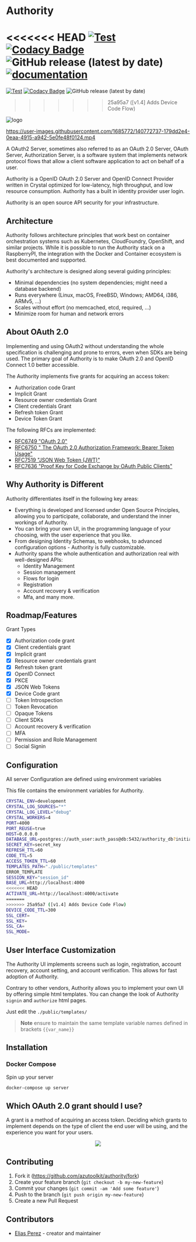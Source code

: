 # Authority

<<<<<<< HEAD
[![Test](https://github.com/azutoolkit/authority/actions/workflows/spec.yml/badge.svg)](https://github.com/azutoolkit/authority/actions/workflows/spec.yml) [![Codacy Badge](https://app.codacy.com/project/badge/Grade/c19b4551de9f43c2b79664af5908f033)](https://www.codacy.com/gh/azutoolkit/authority/dashboard?utm_source=github.com&utm_medium=referral&utm_content=azutoolkit/authority&utm_campaign=Badge_Grade) ![GitHub release (latest by date)](https://img.shields.io/github/v/release/azutoolkit/authority?label=shard) [![documentation](https://img.shields.io/badge/documentation-authority-brightgreen)](https://azutopia.gitbook.io/authority)
=======
[![Test](https://github.com/azutoolkit/authority/actions/workflows/spec.yml/badge.svg)](https://github.com/azutoolkit/authority/actions/workflows/spec.yml) [![Codacy Badge](https://app.codacy.com/project/badge/Grade/c19b4551de9f43c2b79664af5908f033)](https://www.codacy.com/gh/azutoolkit/authority/dashboard?utm_source=github.com&utm_medium=referral&utm_content=azutoolkit/authority&utm_campaign=Badge_Grade) ![GitHub release (latest by date)](https://img.shields.io/github/v/release/azutoolkit/authority?label=shard)
>>>>>>> 25a95a7 ([v1.4] Adds Device Code Flow)

![logo](https://user-images.githubusercontent.com/1685772/141647649-241cff93-a5dc-4e6a-9695-ff4b9e6a51d4.png)

<https://user-images.githubusercontent.com/1685772/140772737-179dd2e4-0eaa-4915-a942-5e0fe48f0124.mp4>

A OAuth2 Server, sometimes also referred to as an OAuth 2.0 Server, OAuth Server, Authorization Server, is a software system that implements network protocol flows that allow a client software application to act on behalf of a user.

Authority is a OpenID OAuth 2.0 Server and OpenID Connect Provider written in Crystal optimized for low-latency, high throughput, and low resource consumption. Authority has a built in identity provider user login.

Authority is an open source API security for your infrastructure.

## Architecture

Authority follows architecture principles that work best on container orchestration
systems such as Kubernetes, CloudFoundry, OpenShift, and similar projects.
While it is possible to run the Authority stack on a RaspberryPI, the integration
with the Docker and Container ecosystem is best documented and supported.

Authority's architecture is designed along several guiding principles:

- Minimal dependencies (no system dependencies; might need a database backend)
- Runs everywhere (Linux, macOS, FreeBSD, Windows; AMD64, i386, ARMv5, ...)
- Scales without effort (no memcached, etcd, required, ...)
- Minimize room for human and network errors

## About OAuth 2.0

Implementing and using OAuth2 without understanding the whole specification is
challenging and prone to errors, even when SDKs are being used. The primary goal
of Authority is to make OAuth 2.0 and OpenID Connect 1.0 better accessible.

The Authority implements five grants for acquiring an access token:

- Authorization code Grant
- Implicit Grant
- Resource owner credentials Grant
- Client credentials Grant
- Refresh token Grant
- Device Token Grant

The following RFCs are implemented:

- [RFC6749 "OAuth 2.0"](https://tools.ietf.org/html/rfc6749)
- [RFC6750 " The OAuth 2.0 Authorization Framework: Bearer Token Usage"](https://tools.ietf.org/html/rfc6750)
- [RFC7519 "JSON Web Token (JWT)"](https://tools.ietf.org/html/rfc7519)
- [RFC7636 "Proof Key for Code Exchange by OAuth Public Clients"](https://tools.ietf.org/html/rfc7636)

## Why Authority is Different​

Authority differentiates itself in the following key areas:

- Everything is developed and licensed under Open Source Principles, allowing
  you to participate, collaborate, and understand the inner workings of Authority.
- You can bring your own UI, in the programming language of your choosing, with
  the user experience that you like.
- From designing Identity Schemas, to webhooks, to advanced configuration options -
  Authority is fully customizable.
- Authority spans the whole authentication and authorization real with well-designed APIs:
  - Identity Management
  - Session management
  - Flows for login
  - Registration
  - Account recovery & verification
  - Mfa, and many more.

## Roadmap/Features

Grant Types

- [x] Authorization code grant
- [x] Client credentials grant
- [x] Implicit grant
- [x] Resource owner credentials grant
- [x] Refresh token grant
- [x] OpenID Connect
- [x] PKCE
- [x] JSON Web Tokens
- [x] Device Code grant
- [ ] Token Introspection
- [ ] Token Revocation
- [ ] Opaque Tokens
- [ ] Client SDKs
- [ ] Account recovery & verification
- [ ] MFA
- [ ] Permission and Role Management
- [ ] Social Signin

## Configuration

All server Configuration are defined using environment variables

This file contains the environment variables for Authority.

```bash
CRYSTAL_ENV=development
CRYSTAL_LOG_SOURCES="*"
CRYSTAL_LOG_LEVEL="debug"
CRYSTAL_WORKERS=4
PORT=4000
PORT_REUSE=true
HOST=0.0.0.0
DATABASE_URL=postgres://auth_user:auth_pass@db:5432/authority_db?initial_pool_size=10&checkout_timeout=3
SECRET_KEY=secret_key
REFRESH_TTL=60
CODE_TTL=5
ACCESS_TOKEN_TTL=60
TEMPLATES_PATH="./public/templates"
ERROR_TEMPLATE
SESSION_KEY="session_id"
BASE_URL=http://localhost:4000
<<<<<<< HEAD
ACTIVATE_URL=http://localhost:4000/activate
=======
>>>>>>> 25a95a7 ([v1.4] Adds Device Code Flow)
DEVICE_CODE_TTL=300
SSL_CERT=
SSL_KEY=
SSL_CA=
SSL_MODE=
```

## User Interface Customization

The Authority UI implements screens such as login, registration, account recovery,
account setting, and account verification. This allows for fast adoption of Authority.

Contrary to other vendors, Authority allows you to implement your own UI
by offering simple html templates. You can change the look of Authority `signin`
and `authorize` html pages.

Just edit the `./public/templates/`

> **Note** ensure to maintain the same template variable names defined in
> brackets `{{var_name}}`

## Installation

### Docker Compose

Spin up your server

```bash
docker-compose up server
```

## Which OAuth 2.0 grant should I use?

A grant is a method of acquiring an access token. Deciding which grants to
implement depends on the type of client the end user will be using, and the
experience you want for your users.

<p align="center">
<img src="https://user-images.githubusercontent.com/1685772/142732731-bfaa94ab-5072-4a70-b91c-72c8b1b10f28.png">
</p>

## Contributing

1. Fork it (<https://github.com/azutoolkit/authority/fork>)
2. Create your feature branch (`git checkout -b my-new-feature`)
3. Commit your changes (`git commit -am 'Add some feature'`)
4. Push to the branch (`git push origin my-new-feature`)
5. Create a new Pull Request

## Contributors

- [Elias Perez](https://github.com/eliasjpr) - creator and maintainer
